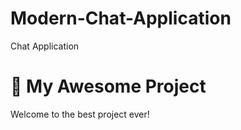 # Modern-Chat-Application
Chat Application
# 🚀 My Awesome Project

Welcome to the best project ever!
